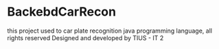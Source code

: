 # BackebdCarRecon
this project used to car plate recognition java programming language, all rights reserved Designed and developed by TIUS - IT 2
